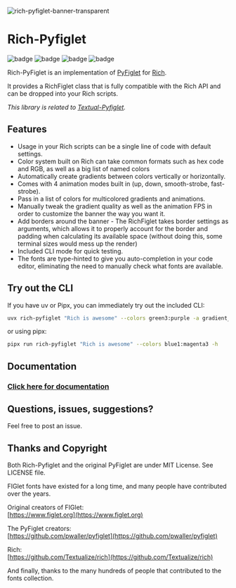 ![rich-pyfiglet-banner-transparent](https://github.com/user-attachments/assets/4d424957-7846-430e-bb59-b4267453e565)

# Rich-Pyfiglet

![badge](https://img.shields.io/badge/linted-Ruff-blue?style=for-the-badge&logo=ruff)
![badge](https://img.shields.io/badge/formatted-black-black?style=for-the-badge)
![badge](https://img.shields.io/badge/type_checked-MyPy-blue?style=for-the-badge&logo=python)
![badge](https://img.shields.io/badge/license-MIT-blue?style=for-the-badge)

Rich-PyFiglet is an implementation of [PyFiglet](https://github.com/pwaller/pyfiglet) for [Rich](https://github.com/Textualize/rich).

It provides a RichFiglet class that is fully compatible with the Rich API and can be dropped into your Rich scripts.

*This library is related to [Textual-Pyfiglet](https://github.com/edward-jazzhands/textual-pyfiglet).*

## Features

- Usage in your Rich scripts can be a single line of code with default settings.
- Color system built on Rich can take common formats such as hex code and RGB, as well as a big list of named colors
- Automatically create gradients between colors vertically or horizontally.
- Comes with 4 animation modes built in (up, down, smooth-strobe, fast-strobe).
- Pass in a list of colors for multicolored gradients and animations.
- Manually tweak the gradient quality as well as the animation FPS in order to customize the banner the way you want it.
- Add borders around the banner - The RichFiglet takes border settings as arguments, which allows it to properly account for the border and padding when calculating its available space (without doing this, some terminal sizes would mess up the render)
- Included CLI mode for quick testing.
- The fonts are type-hinted to give you auto-completion in your code editor, eliminating the need to manually
check what fonts are available.

## Try out the CLI

If you have uv or Pipx, you can immediately try out the included CLI:

```sh
uvx rich-pyfiglet "Rich is awesome" --colors green3:purple -a gradient_down
```

or using pipx:

```sh
pipx run rich-pyfiglet "Rich is awesome" --colors blue1:magenta3 -h
```

## Documentation

### [Click here for documentation](https://edward-jazzhands.github.io/libraries/rich-pyfiglet/)

## Questions, issues, suggestions?

Feel free to post an issue.

## Thanks and Copyright

Both Rich-Pyfiglet and the original PyFiglet are under MIT License. See LICENSE file.

FIGlet fonts have existed for a long time, and many people have contributed over the years.

Original creators of FIGlet:  
[https://www.figlet.org](https://www.figlet.org)

The PyFiglet creators:  
[https://github.com/pwaller/pyfiglet](https://github.com/pwaller/pyfiglet)

Rich:  
[https://github.com/Textualize/rich](https://github.com/Textualize/rich)

And finally, thanks to the many hundreds of people that contributed to the fonts collection.
